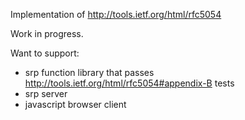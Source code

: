 Implementation of http://tools.ietf.org/html/rfc5054

Work in progress.

Want to support:

- srp function library that passes http://tools.ietf.org/html/rfc5054#appendix-B tests
- srp server
- javascript browser client

